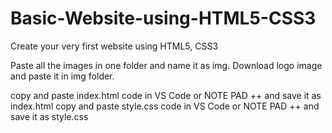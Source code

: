 # Basic-Website-using-HTML5-CSS3
Create your very first website using HTML5, CSS3

Paste all the images in one folder and name it as img.
Download logo image and paste it in img folder.

copy and paste index.html code in VS Code or NOTE PAD ++ and save it as index.html
copy and paste style.css code in VS Code or NOTE PAD ++ and save it as style.css

